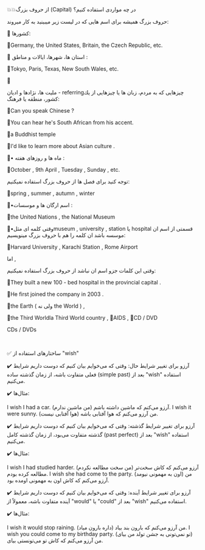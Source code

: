 💥💥از حروف بزرگ (Capital) در چه مواردى استفاده كنيم؟


حروف بزرگ هميشه براى اسم هايى كه در ليست زير ميبينيد به كار ميروند:

🔷 كشورها:

📌Germany, the United States, Britain, the Czech Republic, etc. 

🔷 استان ها، شهرها، ايالات و مناطق : 

📌Tokyo, Paris, Texas, New South Wales, etc. 

🔷

مليت ها، نژادها و اديان - referringچيزهايى كه به مردم، زبان ها يا چيزهايى از يك كشور، منطقه يا فرهنگ:

📌Can you speak Chinese ? 

📌You can hear he's South African from his accent.

📌a Buddhist temple 


📌I'd like to learn more about Asian culture . 

🔷• ماه ها و روزهاى هفته : 

📌October , 9th April , Tuesday , Sunday , etc. 

توجه كنيد براى فصل ها از حروف بزرگ استفاده نميكنيم: 

📌spring , summer , autumn , winter 

🔷•اسم ارگان ها و موسسات : 

📌the United Nations , the National Museum 

🔷•وقتى كلمه اى مثلmuseum , university , station يا hospital قسمتى از اسم ان موسسه باشد ان كلمه را هم با حروف بزرگ مينويسيم:
 
📌Harvard University , Karachi Station , Rome Airport 

اما , 

وقتى اين كلمات جزو اسم ان نباشد از حروف بزرگ استفاده نميكنيم: 

📌They built a new 100 - bed hospital in the provincial capital . 

📌He first joined the company in 2003 . 



📌the Earth ( ولى نه the World ) , 

📌the Third Worldla Third World country , 
📌AIDS , 
📌CD / DVD 

CDs / DVDs


<br>


✅ ساختارهای استفاده از "wish"

✔️ آرزو برای تغییر شرایط حال:
وقتی که می‌خوایم بیان کنیم که دوست داریم شرایط فعلی متفاوت باشه، از زمان گذشته ساده (simple past) بعد از "wish" استفاده می‌کنیم.

✔️ مثال‌ها:

I wish I had a car. 
(من ماشین ندارم) آرزو می‌کنم که ماشین داشته باشم.
I wish it were sunny.
(هوا آفتابی نیست) من آرزو می‌کنم که هوا آفتابی باشه.

✔️ آرزو برای تغییر شرایط گذشته:
وقتی که می‌خوایم بیان کنیم که دوست داریم شرایط گذشته متفاوت می‌بود، از زمان گذشته کامل (past perfect) بعد از "wish" استفاده می‌کنیم.

✔️ مثال‌ها:

I wish I had studied harder.
(من سخت مطالعه نکردم) آرزو می‌کنم که کاش سخت‌تر مطالعه کرده بودم.
I wish she had come to the party.
(اون به مهمونی نیومد) من آرزو می‌کنم که کاش اون به مهمونی اومده بود.

✔️ آرزو برای تغییر شرایط آینده:
وقتی که می‌خوایم بیان کنیم که دوست داریم شرایط آینده متفاوت باشه، معمولاً از "would" یا "could" بعد از "wish" استفاده می‌کنیم.

✔️ مثال‌ها:

I wish it would stop raining.
(داره بارون میاد) من آرزو می‌کنم که بارون بند بیاد.
I wish you could come to my birthday party.
(تو نمی‌تونی به جشن تولد من بیای) من آرزو می‌کنم که کاش تو می‌تونستی بیای.



